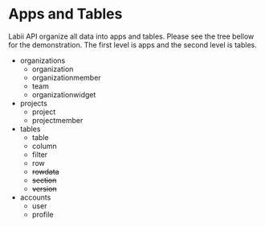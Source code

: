 # Apps and Tables

Labii API organize all data into apps and tables. Please see the tree bellow for the demonstration. The first level is apps and the second level is tables.

* organizations
  * organization
  * organizationmember
  * team
  * organizationwidget
* projects
  * project
  * projectmember
* tables
  * table
  * column
  * filter
  * row
  * ~~rowdata~~
  * ~~section~~
  * ~~version~~
* accounts
  * user
  * profile

